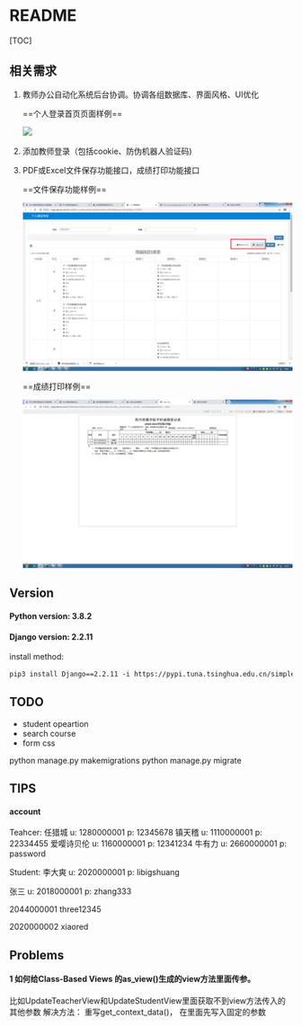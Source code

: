 # README

[TOC]

## 相关需求

1. 教师办公自动化系统后台协调。协调各组数据库、界面风格、UI优化

   ==个人登录首页页面样例==

   ![](需求设计文档/首页.jpg)

2. 添加教师登录（包括cookie、防伪机器人验证码)

3. PDF或Excel文件保存功能接口，成绩打印功能接口

   ==文件保存功能样例==

   ![](设计文档/Excel文件保存.jpg)

   ==成绩打印样例==

   ![](设计文档/信息打印界面.jpg)

   



## Version

#### Python version: 3.8.2

#### Django version: 2.2.11

install method:

```txt
pip3 install Django==2.2.11 -i https://pypi.tuna.tsinghua.edu.cn/simple
```

## TODO

- student opeartion
- search course
- form css



python manage.py makemigrations
python manage.py migrate

## TIPS

#### account

Teahcer:
任猎城
u: 1280000001
p: 12345678
镇天稽
u: 1110000001
p: 22334455
爱嘤诗贝伦
u: 1160000001
p: 12341234
牛有力
u: 2660000001
p: password



Student:
李大爽
u: 2020000001
p: libigshuang

张三
u: 2018000001
p: zhang333


2044000001
three12345

2020000002
xiaored



## Problems

#### 1 如何给Class-Based Views 的as_view()生成的view方法里面传参。

比如UpdateTeacherView和UpdateStudentView里面获取不到view方法传入的其他参数
解决方法： 重写get_context_data()， 在里面先写入固定的参数